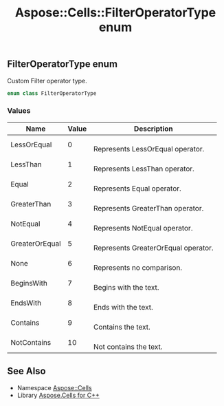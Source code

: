 ﻿---
title: Aspose::Cells::FilterOperatorType enum
linktitle: FilterOperatorType
second_title: Aspose.Cells for C++ API Reference
description: 'Aspose::Cells::FilterOperatorType enum. Custom Filter operator type in C++.'
type: docs
weight: 20700
url: /cpp/aspose.cells/filteroperatortype/
---
## FilterOperatorType enum


Custom Filter operator type.

```cpp
enum class FilterOperatorType
```

### Values

| Name | Value | Description |
| --- | --- | --- |
| LessOrEqual | 0 | <br>Represents LessOrEqual operator. |
| LessThan | 1 | <br>Represents LessThan operator. |
| Equal | 2 | <br>Represents Equal operator. |
| GreaterThan | 3 | <br>Represents GreaterThan operator. |
| NotEqual | 4 | <br>Represents NotEqual operator. |
| GreaterOrEqual | 5 | <br>Represents GreaterOrEqual operator. |
| None | 6 | <br>Represents no comparison. |
| BeginsWith | 7 | <br>Begins with the text. |
| EndsWith | 8 | <br>Ends with the text. |
| Contains | 9 | <br>Contains the text. |
| NotContains | 10 | <br>Not contains the text. |

## See Also

* Namespace [Aspose::Cells](../)
* Library [Aspose.Cells for C++](../../)
